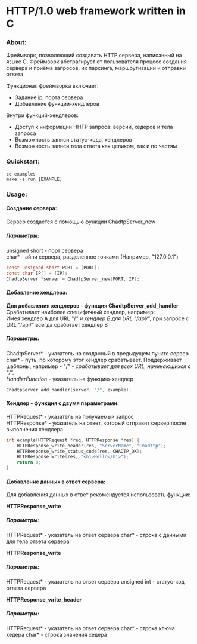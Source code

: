 # HTTP/1.0 web framework written in C

### About:
Фреймворк, позволяющий создавать HTTP сервера, написанный на языке С.
Фреймворк абстрагирует от пользователя процесс создания сервера и приёма запросов, их парсинга, маршрутизации и отправки ответа

Функционал фреймворка включает: 
- Задание ip, порта сервера
- Добавление функций-хендлеров

Внутри функций-хендлеров: 
- Доступ к информации HHTP запроса: версии, хедеров и тела запроса
- Возможность записи статус-кода, хендлеров
- Возможность записи тела ответа как целиком, так и по частям

### Quickstart:

```shell
cd examples
make -s run [EXAMPLE]
```

### Usage:

#### Создание сервера:
Сервер создается с помощью функции ChadtpServer_new

##### Параметры:
unsigned short - порт сервера  
char* - айпи сервера, разделенное точками (Например, "127.0.0.1")  
```c
const unsigned short PORT = [PORT];
const char IP[] = [IP];
ChadtpServer *server = ChadtpServer_new(PORT, IP);
```

#### Добавление хендлера:
**Для добавления хендлеров - функция ChadtpServer_add_handler**  
Срабатывает наиболее специфичный хендлер, например:  
Имея хендлер А для URL "/*" и хендлер B для URL "/api/*", при запросе с URL "/api/" всегда сработает хендлер B  

##### Параметры:
ChadtpServer* - указатель на созданный в предыдущем пункте сервер
char* - путь, по которому этот хендлер срабатывает. 
Поддерживает шаблоны, например - "/*" - срабатывает для всех URL, начинающихся с "/".  
HandlerFunction* - указатель на функцию-хендлер  
```c
ChadtpServer_add_handler(server, "/", example);
```

#### Хендлер - функция с двумя параметрами:
HTTPRequest* - указатель на получаемый запрос  
HTTPResponse* - указатель на ответ, который отправит сервер после выполнения хендлера  
```c
int example(HTTPRequest *req, HTTPResponse *res) {
    HTTPResponse_write_header(res, "ServerName", "Chadttp");
    HTTPResponse_write_status_code(res, CHADTP_OK);
    HTTPResponse_write(res, "<h1>Hello</h1>");
    return 0;
}
```

#### Добавление данных в ответ сервера:
Для добавления данных в ответ рекомендуется использовать функции:

**HTTPResponse_write**
##### Параметры:
HTTPRequest* - указатель на ответ сервера
char* - строка с данными для тела ответа сервера

**HTTPResponse_write**
##### Параметры:
HTTPRequest* - указатель на ответ сервера
unsigned int - статус-код ответа сервера

**HTTPResponse_write_header**
##### Параметры:
HTTPRequest* - указатель на ответ сервера
char* - строка ключа хедера
char* - строка значения хедера
